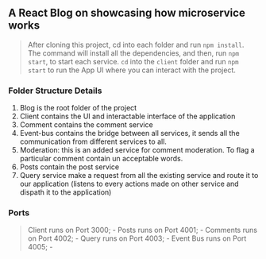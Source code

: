 ## A React Blog on showcasing how microservice works

>After cloning this project, cd into each folder and run `npm install`. The command will install all the dependencies, and then, run `npm start`, to start each service. `cd` into the `client` folder and run `npm start` to run the App UI where you can interact with the project.

### Folder Structure Details

1. Blog is the root folder of the project
2. Client contains the UI and interactable interface of the application
3. Comment contains the comment service
4. Event-bus contains the bridge between all services, it sends all the communication from different services to all.
5. Moderation: this is an added service for comment moderation. To flag a particular comment contain un acceptable words.
6. Posts contain the post service
7. Query service make a request from all the existing service and route it to our application (listens to every actions made on other service and dispath it to the application)

### Ports

> Client runs on Port 3000; -
> Posts runs on Port 4001; -
> Comments runs on Port 4002; -
> Query runs on Port 4003; -
> Event Bus runs on Port 4005; -